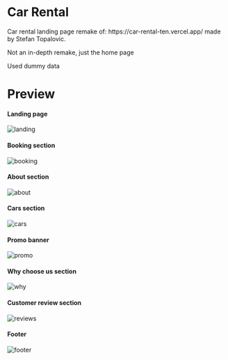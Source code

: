 # Car Rental
<p>Car rental landing page remake of: https://car-rental-ten.vercel.app/ made by Stefan Topalovic.</p>
<p>Not an in-depth remake, just the home page</p>
<p>Used dummy data</p>

# Preview
#### Landing page
![landing](https://github.com/Mario-Daoud/h_car-rental/assets/113902874/186133ec-6e26-4299-858f-b3f544a99ce6)

#### Booking section
![booking](https://github.com/Mario-Daoud/h_car-rental/assets/113902874/1615dd3a-aa5e-4925-8b6c-8aeac34fa42d)

#### About section
![about](https://github.com/Mario-Daoud/h_car-rental/assets/113902874/6ce54cef-de19-4911-8dfa-2f193f86e73c)

#### Cars section
![cars](https://github.com/Mario-Daoud/h_car-rental/assets/113902874/0b0d7e24-0196-4c4c-9b62-0d9cece6d871)

#### Promo banner
![promo](https://github.com/Mario-Daoud/h_car-rental/assets/113902874/a4384987-bd35-43c0-bcd5-3c186162371d)

#### Why choose us section
![why](https://github.com/Mario-Daoud/h_car-rental/assets/113902874/32460c5e-0b97-491a-901f-4e566c5ee201)

#### Customer review section
![reviews](https://github.com/Mario-Daoud/h_car-rental/assets/113902874/addb23ad-695f-4952-b957-2cafb9b8c343)

#### Footer
![footer](https://github.com/Mario-Daoud/h_car-rental/assets/113902874/1809eff2-5b10-4d1c-8702-8716b3d618de)
